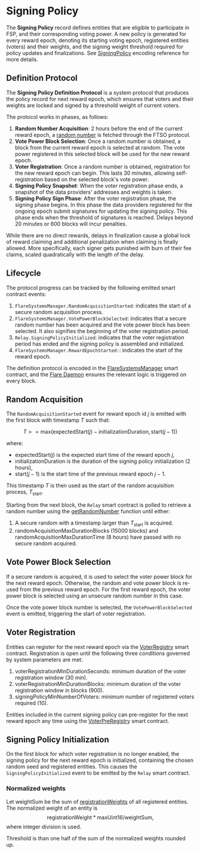 # Signing Policy

The **Signing Policy** record defines entities that are eligible to participate in FSP, and their corresponding voting power.
A new policy is generated for every reward epoch, denoting its starting voting epoch, registered entities (voters) and their weights,
and the signing weight threshold required for policy updates and finalizations.
See [SigningPolicy](./Encoding.md/#signingpolicy) encoding reference for more details.

## Definition Protocol

The **Signing Policy Definition Protocol** is a system protocol that produces the policy record for next reward epoch, which ensures that voters and their weights are locked and signed by a threshold weight of current voters.

The protocol works in phases, as follows:

1. **Random Number Acquisition**: 2 hours before the end of the current reward epoch, a [random number](RandomNumber.md) is fetched through the FTSO protocol.
2. **Vote Power Block Selection**: Once a random number is obtained, a block from the current reward epoch is selected at random. The vote power registered in this selected block will be used for the new reward epoch.
3. **Voter Registration**: Once a random number is obtained, registration for the new reward epoch can begin. This lasts 30 minutes, allowing self-registration based on the selected block's vote power.
4. **Signing Policy Snapshot**: When the voter registration phase ends, a snapshot of the data providers' addresses and weights is taken.
5. **Signing Policy Sign Phase**: After the voter registration phase, the signing phase begins. In this phase the data providers registered for the ongoing epoch submit signatures for updating the signing policy. This phase ends when the threshold of signatures is reached. Delays beyond 20 minutes or 600 blocks will incur penalties.

While there are no direct rewards, delays in finalization cause a global lock of reward claiming and additional penalization when claiming is finally allowed. More specifically, each signer gets punished with burn of their fee claims, scaled quadratically with the length of the delay.

## Lifecycle

The protocol progress can be tracked by the following emitted smart contract events:

1. `FlareSystemsManager.RandomAcquisitionStarted`: indicates the start of a secure random acquisition process.
2. `FlareSystemsManager.VotePowerBlockSelected`: indicates that a secure random number has been acquired and the vote power block has been selected. 
It also signifies the beginning of the voter registration period.
3. `Relay.SigningPolicyInitialized`: indicates that the voter registration period has ended and the signing policy is assembled and initialized.
4. `FlareSystemsManager.RewardEpochStarted:`: indicates the start of the reward epoch.

The definition protocol is encoded in the [FlareSystemsManager](https://github.com/flare-foundation/flare-smart-contracts-v2/blob/main/contracts/protocol/implementation/FlareSystemsManager.sol#L257) smart contract, and the [Flare Daemon](Contracts/Daemon.md) ensures the relevant logic is triggered on every block.

## Random Acquisition

The `RandomAcquisitionStarted` event for reward epoch id $j$ is emitted with the first block with timestamp $T$ such that:

$$ T >= \mathrm{max}(\mathrm{expectedStart}(j)- \mathrm{initializationDuration}, \mathrm{start}(j-1)) $$

where:
- $\mathrm{expectedStart}(j)$ is the expected start time of the reward epoch $j$,
- $\mathrm{initializationDuration}$ is the duration of the signing policy initialization (2 hours),
- $\mathrm{start}(j-1)$ is the start time of the previous reward epoch $j-1$.

This timestamp $T$ is then used as the start of the random acquisition process, $T_\text{start}$.

Starting from the next block, the `Relay` smart contract is polled to retrieve a random number using the [getRandomNumber](./RandomNumber.md) function until either:

1) A secure random with a timestamp larger than $T_\text{start}$ is acquired.
2) $\mathrm{randomAcquisitionMaxDurationBlocks}$ (15000 blocks) and $\mathrm{randomAcquisitionMaxDurationTime}$ (8 hours) have passed with no secure random acquired.

## Vote Power Block Selection

If a secure random is acquired, it is used to select the voter power block for the next reward epoch. Otherwise, the random and vote power block is re-used from the previous reward epoch.
For the first reward epoch, the voter power block is selected using an unsecure random number in this case.

Once the vote power block number is selected, the `VotePowerBlockSelected` event is emitted, triggering the start of voter registration.

## Voter Registration

Entities can register for the next reward epoch via the [VoterRegistry](VoterRegistration.md#voterregistry) smart contract.
Registration is open until the following three conditions governed by system parameters are met:

1) $\mathrm{voterRegistrationMinDurationSeconds}$: minimum duration of the voter registration window (30 min).
2) $\mathrm{voterRegistrationMinDurationBlocks}$: minimum duration of the voter registration window in blocks (900).
3) $\mathrm{signingPolicyMinNumberOfVoters}$: minimum number of registered voters required (10).

Entities included in the current signing policy can pre-register for the next reward epoch any time using the [VoterPreRegistry](VoterRegistration.md#voterpreregistry) smart contract.

## Signing Policy Initialization

On the first block for which voter registration is no longer enabled, the signing policy for the next reward epoch is initialized, containing the chosen random seed and registered entities.
This causes the `SigningPolicyInitialized` event to be emitted by the `Relay` smart contract.

### Normalized weights

Let $\mathrm{weightSum}$ be the sum of [registrationWeights](VoterRegistration.md#registration-weight) of all registered entities.
The normalized weight of an entity is
$$\mathrm{registrationWeight} * \mathrm{maxUint}16 /  \mathrm{weightSum},$$
where integer division is used.

Threshold is than one half of the sum of the normalized weights rounded up.